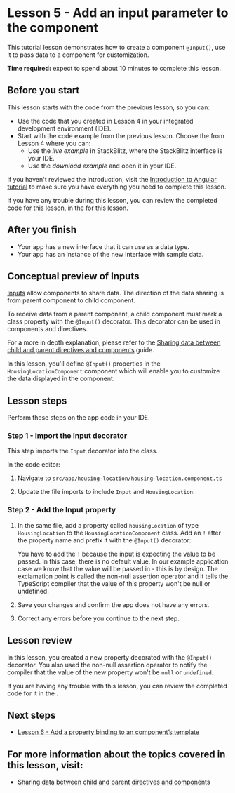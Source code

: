 # Lesson 5 - Add an input parameter to the component

This tutorial lesson demonstrates how to create a component `@Input()`, use it to pass data to a component for customization.

**Time required:** expect to spend about 10 minutes to complete this lesson.

## Before you start

This lesson starts with the code from the previous lesson, so you can:

*   Use the code that you created in Lesson 4 in your integrated development environment (IDE).
*   Start with the code example from the previous lesson. Choose the <live-example name="first-app-lesson-04"></live-example> from Lesson 4 where you can:
    *   Use the *live example* in StackBlitz, where the StackBlitz interface is your IDE.
    *   Use the *download example* and open it in your IDE.

If you haven't reviewed the introduction, visit the [Introduction to Angular tutorial](tutorial/first-app) to make sure you have everything you need to complete this lesson.

If you have any trouble during this lesson, you can review the completed code for this lesson, in the <live-example></live-example> for this lesson.

## After you finish

*  Your app has a new interface that it can use as a data type.
*  Your app has an instance of the new interface with sample data.

## Conceptual preview of Inputs
[Inputs](api/core/Input) allow components to share data. The direction of the data sharing is from parent component to child component.

To receive data from a parent component, a child component must mark a class property with the `@Input()` decorator. This decorator can be used in components and directives.

For a more in depth explanation, please refer to the [Sharing data between child and parent directives and components](guide/inputs-outputs) guide.

In this lesson, you'll define `@Input()` properties in the `HousingLocationComponent` component which will enable you to customize the data displayed in the component.

## Lesson steps

Perform these steps on the app code in your IDE.

### Step 1 - Import the Input decorator
This step imports the `Input` decorator into the class.

In the code editor:
1.  Navigate to `src/app/housing-location/housing-location.component.ts`
1.  Update the file imports to include `Input` and `HousingLocation`:

    <code-example header="Import HousingLocationComponent and Input in src/app/housing-location/housing-location.component.ts" path="first-app-lesson-05/src/app/housing-location/housing-location.component.ts" region="add-imports"></code-example>

### Step 2 - Add the Input property
1.  In the same file, add a property called `housingLocation` of type `HousingLocation` to the `HousingLocationComponent` class. Add an `!` after the property name and prefix it with the `@Input()` decorator:

    <code-example header="Import HousingLocationComponent and Input in src/app/housing-location/housing-location.component.ts" path="first-app-lesson-05/src/app/housing-location/housing-location.component.ts" region="add-housing-location-property"></code-example>

    You have to add the `!` because the input is expecting the value to be passed. In this case, there is no default value. In our example application case we know that the value will be passed in - this is by design. The exclamation point is called the non-null assertion operator and it tells the TypeScript compiler that the value of this property won't be null or undefined.

1.  Save your changes and confirm the app does not have any errors.

1.  Correct any errors before you continue to the next step.

## Lesson review

In this lesson, you created a new property decorated with the `@Input()` decorator. You also used the non-null assertion operator to notify the compiler that the value of the new property won't be `null` or `undefined`.

If you are having any trouble with this lesson, you can review the completed code for it in the <live-example></live-example>.

## Next steps

* [Lesson 6 - Add a property binding to an component’s template](tutorial/first-app/first-app-lesson-06)

## For more information about the topics covered in this lesson, visit:
* [Sharing data between child and parent directives and components](guide/inputs-outputs)